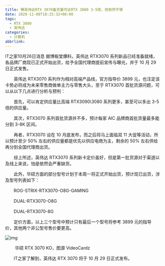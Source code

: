 ```yaml
---
title: 曝英伟达RTX 3070备货量可达RTX 3080 3-5倍，但依然不够
date: 2020-11-08T18:25:32+08:00
tags:
  - RTX 3080
  - 英伟达
categories:
  - 计算机
abbrlink:
---
```


IT之家10月26日消息 据博板堂爆料，英伟达 RTX3070 系列新品已经准备就绪，各品牌厂商现已正式开始出货，给予全国代理商提前宣传与曝光，并于 10 月 29 日正式发售。

　　英伟达 RTX3070 系列作为相对高端产品线，官方指导价 3899 元，也注定该卡势必将成为未来零售商做单主力与零售大头，至于 RTX3070 首批货源问题，可以从以下几点进行分析与预判：

　　首先，可以肯定供应量比高端 RTX3090\3080 系列更多，甚至可以多出 3-5 倍的供应量。

　　其次，RTX3070 系列首批货源并不多，预计每家 AIC 品牌商首批货量最多能分到 3-8K 区间。

　　再者，RTX3070 设在 10 月底发布，而之后将马上面临双 11 大促等活动，所以预计至少 50% 左右的供应量都是优先以供应电商为主，剩余的 50% 左右供给再分到全国代理商出货。

　　综上所述，英伟达 RTX3070 系列新卡定价虽好，但是第一批货源对于渠道以及线上来说，怕是依然会严重缺货。

　　此外，华硕方面的部分型号计划于本周一将正式开始出货，预计现已出货，涉及型号列表如下：

　　ROG-STRIX-RTX3070-O8G-GAMING

　　DUAL-RTX3070-O8G

　　DUAL-RTX3070-8G

　　定价方面，以上三个型号中预计只有最后一个型号将参考 3899 元的指导价，其他两个非公型号售价要更高。

![img](https://cdn.jsdelivr.net/gh/yakeing/Documentation@main/Hexo/images/44bd-kcaeqzx1079212.jpg)

　　
 华硕 RTX 3070 KO，图源 VideoCardz

　　IT之家了解到，英伟达 RTX 3070 将于 10 月 29 日正式发布。